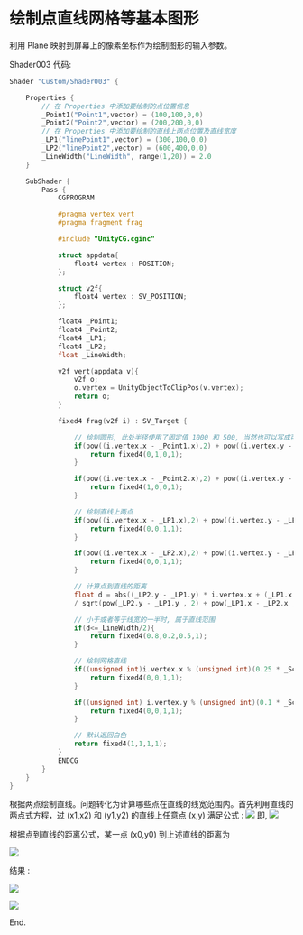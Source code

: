 # 绘制点直线网格等基本图形

利用 Plane 映射到屏幕上的像素坐标作为绘制图形的输入参数。

Shader003 代码:

```c
Shader "Custom/Shader003" {

	Properties {
		// 在 Properties 中添加要绘制的点位置信息
		_Point1("Point1",vector) = (100,100,0,0)
		_Point2("Point2",vector) = (200,200,0,0)
		// 在 Properties 中添加要绘制的直线上两点位置及直线宽度
		_LP1("linePoint1",vector) = (300,100,0,0)
		_LP2("linePoint2",vector) = (600,400,0,0)
		_LineWidth("LineWidth", range(1,20)) = 2.0
	}

	SubShader {
		Pass {
			CGPROGRAM

			#pragma vertex vert
			#pragma fragment frag

			#include "UnityCG.cginc"

			struct appdata{
				float4 vertex : POSITION;
			};

			struct v2f{
				float4 vertex : SV_POSITION;
			};

			float4 _Point1;
			float4 _Point2;
			float4 _LP1;
			float4 _LP2;
			float _LineWidth;

			v2f vert(appdata v){
				v2f o;
				o.vertex = UnityObjectToClipPos(v.vertex);
				return o;
			}

			fixed4 frag(v2f i) : SV_Target {

				// 绘制圆形, 此处半径使用了固定值 1000 和 500, 当然也可以写成可调的参数
				if(pow((i.vertex.x - _Point1.x),2) + pow((i.vertex.y - _Point1.y),2) < 1000){
					return fixed4(0,1,0,1);
				}

				if(pow((i.vertex.x - _Point2.x),2) + pow((i.vertex.y - _Point2.y),2) < 500) {
					return fixed4(1,0,0,1);
				}

				// 绘制直线上两点
				if(pow((i.vertex.x - _LP1.x),2) + pow((i.vertex.y - _LP1.y),2) < 100){
					return fixed4(0,0,1,1);
				}

				if(pow((i.vertex.x - _LP2.x),2) + pow((i.vertex.y - _LP2.y),2) < 100){
					return fixed4(0,0,1,1);
				}

				// 计算点到直线的距离
				float d = abs((_LP2.y - _LP1.y) * i.vertex.x + (_LP1.x - _LP2.x) * i.vertex.y + _LP2.x * _LP1.y - _LP2.y * _LP1.x)
				/ sqrt(pow(_LP2.y - _LP1.y , 2) + pow(_LP1.x - _LP2.x ,2));

				// 小于或者等于线宽的一半时, 属于直线范围
				if(d<=_LineWidth/2){
					return fixed4(0.8,0.2,0.5,1);
				}

				// 绘制网格直线
				if((unsigned int)i.vertex.x % (unsigned int)(0.25 * _ScreenParams.x) == 0){
					return fixed4(0,0,1,1);
				}

				if((unsigned int) i.vertex.y % (unsigned int)(0.1 * _ScreenParams.x) == 0){
					return fixed4(0,0,1,1);
				}

				// 默认返回白色
				return fixed4(1,1,1,1);
			}
			ENDCG
		}
	}
}
```

根据两点绘制直线。问题转化为计算哪些点在直线的线宽范围内。首先利用直线的两点式方程，过 (x1,x2) 和 (y1,y2) 的直线上任意点 (x,y) 满足公式 : ![](http://img.blog.csdn.net/20161222144408239) 即, ![](http://img.blog.csdn.net/20161222144412458)

根据点到直线的距离公式，某一点 (x0,y0) 到上述直线的距离为

![](http://img.blog.csdn.net/20161222144416701)

结果 :

![](http://ww4.sinaimg.cn/mw690/a53846c3gw1fbgwi3vwvmj20mk0bs3zv.jpg)

![](http://ww3.sinaimg.cn/mw690/a53846c3gw1fbgwi4170dj20yi0i6jt7.jpg)

End.
